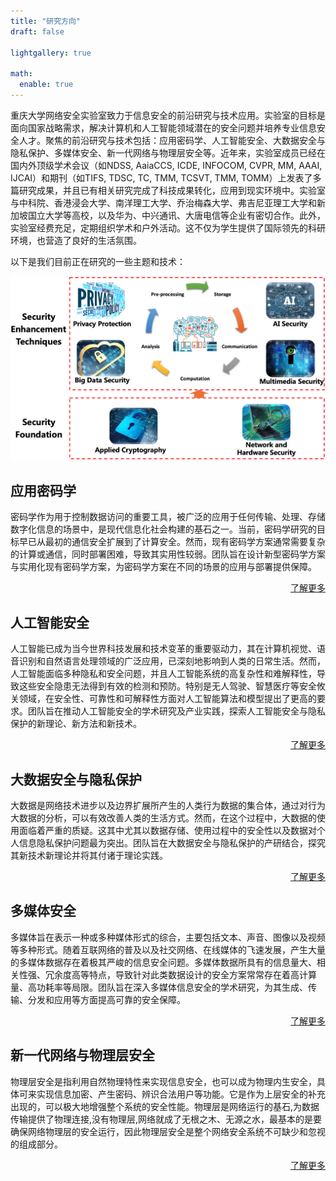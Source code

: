 ```yaml
---
title: "研究方向"
draft: false

lightgallery: true

math:
  enable: true
---
```


重庆大学网络安全实验室致力于信息安全的前沿研究与技术应用。实验室的目标是面向国家战略需求，解决计算机和人工智能领域潜在的安全问题并培养专业信息安全人才。聚焦的前沿研究与技术包括：应用密码学、人工智能安全、大数据安全与隐私保护、多媒体安全、新一代网络与物理层安全等。近年来，实验室成员已经在国内外顶级学术会议（如NDSS, AaiaCCS, ICDE, INFOCOM, CVPR, MM, AAAI, IJCAI）和期刊（如TIFS, TDSC, TC, TMM, TCSVT, TMM, TOMM）上发表了多篇研究成果，并且已有相关研究完成了科技成果转化，应用到现实环境中。实验室与中科院、香港浸会大学、南洋理工大学、乔治梅森大学、弗吉尼亚理工大学和新加坡国立大学等高校，以及华为、中兴通讯、大唐电信等企业有密切合作。此外，实验室经费充足，定期组织学术和户外活动。这不仅为学生提供了国际领先的科研环境，也营造了良好的生活氛围。

以下是我们目前正在研究的一些主题和技术：

![Research](./framework.png)
## 应用密码学
密码学作为用于控制数据访问的重要工具，被广泛的应用于任何传输、处理、存储数字化信息的场景中，是现代信息化社会构建的基石之一。当前，密码学研究的目标早已从最初的通信安全扩展到了计算安全。然而，现有密码学方案通常需要复杂的计算或通信，同时部署困难，导致其实用性较弱。团队旨在设计新型密码学方案与实用化现有密码学方案，为密码学方案在不同的场景的应用与部署提供保障。

<div style="text-align: right;">
<a href="/zh-cn/posts/applied-cryptography/">了解更多 <i class="fas fa-angle-double-right fa-fw"></i></a>
</div>

## 人工智能安全
人工智能已成为当今世界科技发展和技术变革的重要驱动力，其在计算机视觉、语音识别和自然语言处理领域的广泛应用，已深刻地影响到人类的日常生活。然而，人工智能面临多种隐私和安全问题，并且人工智能系统的高复杂性和难解释性，导致这些安全隐患无法得到有效的检测和预防。特别是无人驾驶、智慧医疗等安全攸关领域，在安全性、可靠性和可解释性方面对人工智能算法和模型提出了更高的要求。团队旨在推动人工智能安全的学术研究及产业实践，探索人工智能安全与隐私保护的新理论、新方法和新技术。

<div style="text-align: right;">
<a href="/zh-cn/posts/artificial-intelligence-security/">了解更多 <i class="fas fa-angle-double-right fa-fw"></i></a>
</div>

## 大数据安全与隐私保护
大数据是网络技术进步以及边界扩展所产生的人类行为数据的集合体，通过对行为大数据的分析，可以有效改善人类的生活方式。然而，在这个过程中，大数据的使用面临着严重的质疑。这其中尤其以数据存储、使用过程中的安全性以及数据对个人信息隐私保护问题最为突出。团队旨在大数据安全与隐私保护的产研结合，探究其新技术新理论并将其付诸于理论实践。

<div style="text-align: right;">
<a href="/zh-cn/posts/big-data-security-and-privacy-protection/">了解更多 <i class="fas fa-angle-double-right fa-fw"></i></a>
</div>

## 多媒体安全
多媒体旨在表示一种或多种媒体形式的综合，主要包括文本、声音、图像以及视频等多种形式。随着互联网络的普及以及社交网络、在线媒体的飞速发展，产生大量的多媒体数据存在着极其严峻的信息安全问题。多媒体数据所具有的信息量大、相关性强、冗余度高等特点，导致针对此类数据设计的安全方案常常存在着高计算量、高功耗率等局限。团队旨在深入多媒体信息安全的学术研究，为其生成、传输、分发和应用等方面提高可靠的安全保障。

<div style="text-align: right;">
<a href="/zh-cn/posts/multimedia-security/">了解更多 <i class="fas fa-angle-double-right fa-fw"></i></a>
</div>

## 新一代网络与物理层安全
物理层安全是指利用自然物理特性来实现信息安全，也可以成为物理内生安全，具体可来实现信息加密、产生密码、辨识合法用户等功能。它是作为上层安全的补充出现的，可以极大地增强整个系统的安全性能。物理层是网络运行的基石,为数据传输提供了物理连接,没有物理层,网络就成了无根之木、无源之水，最基本的是要确保网络物理层的安全运行，因此物理层安全是整个网络安全系统不可缺少和忽视的组成部分。

<div style="text-align: right;">
<a href="/zh-cn/posts/hardware-security/">了解更多 <i class="fas fa-angle-double-right fa-fw"></i></a>
</div>
